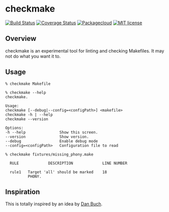 # checkmake

[![Build Status](https://travis-ci.org/mrtazz/checkmake.svg?branch=master)](https://travis-ci.org/mrtazz/checkmake)
[![Coverage Status](https://coveralls.io/repos/mrtazz/checkmake/badge.svg?branch=master&service=github)](https://coveralls.io/github/mrtazz/checkmake?branch=master)
[![Packagecloud](https://img.shields.io/badge/packagecloud-available-brightgreen.svg)](https://packagecloud.io/mrtazz/checkmake)
[![MIT license](https://img.shields.io/badge/license-MIT-blue.svg)](http://opensource.org/licenses/MIT)

## Overview
checkmake is an experimental tool for linting and checking Makefiles. It may
not do what you want it to.

## Usage

```
% checkmake Makefile

% checkmake --help
checkmake.

Usage:
checkmake [--debug|--config=<configPath>] <makefile>
checkmake -h | --help
checkmake --version

Options:
-h --help               Show this screen.
--version               Show version.
--debug                 Enable debug mode
--config=<configPath>   Configuration file to read

% checkmake fixtures/missing_phony.make

  RULE             DESCRIPTION             LINE NUMBER

  rule1   Target 'all' should be marked    18
          PHONY.
```

## Inspiration
This is totally inspired by an idea by [Dan
Buch](https://twitter.com/meatballhat/status/768112351924985856).
